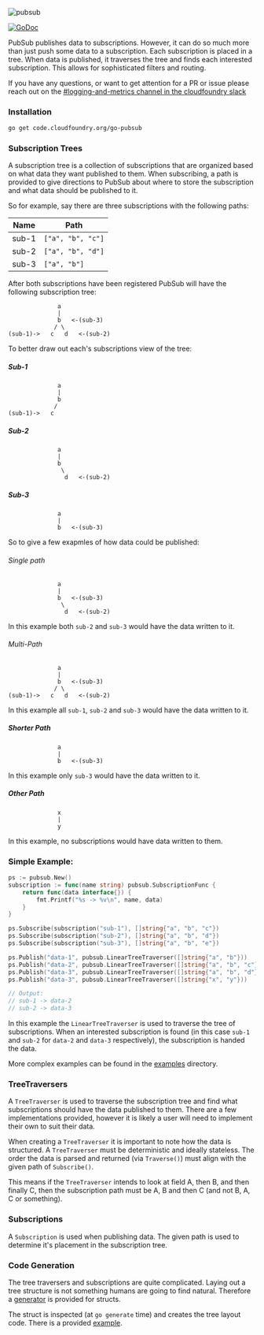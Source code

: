 
![pubsub][pubsub-logo]

[![GoDoc][go-doc-badge]][go-doc]

PubSub publishes data to subscriptions. However, it can do so much more than
just push some data to a subscription.  Each subscription is placed in a tree.
When data is published, it traverses the tree and finds each interested
subscription. This allows for sophisticated filters and routing.

If you have any questions, or want to get attention for a PR or issue please reach out on the [#logging-and-metrics channel in the cloudfoundry slack](https://cloudfoundry.slack.com/archives/CUW93AF3M)

### Installation

```bash
go get code.cloudfoundry.org/go-pubsub
```

### Subscription Trees

A subscription tree is a collection of subscriptions that are organized based
on what data they want published to     them. When subscribing, a path is
provided to give directions to PubSub about where to store the subscription
and what data should be published to it.

So for example, say there are three subscriptions with the following paths:

| Name  | Path              |
|-------|-------------------|
| sub-1 | `["a", "b", "c"]` |
| sub-2 | `["a", "b", "d"]` |
| sub-3 | `["a", "b"]`      |

After both subscriptions have been registered PubSub will have the following
subscription tree:
```
              a
              |
              b   <-(sub-3)
             / \
(sub-1)->   c   d   <-(sub-2)
```

To better draw out each's subscriptions view of the tree:

##### Sub-1

```
              a
              |
              b
             /
(sub-1)->   c
```

##### Sub-2

```
              a
              |
              b
               \
                d   <-(sub-2)
```

##### Sub-3

```
              a
              |
              b   <-(sub-3)
```

So to give a few exapmles of how data could be published:

###### Single path

```
              a
              |
              b   <-(sub-3)
               \
                d   <-(sub-2)
```

In this example both `sub-2` and `sub-3` would have the data written to it.

###### Multi-Path

```
              a
              |
              b   <-(sub-3)
             / \
(sub-1)->   c   d   <-(sub-2)
```

In this example all `sub-1`, `sub-2` and `sub-3` would have the data written
to it.

##### Shorter Path

```
              a
              |
              b   <-(sub-3)
```

In this example only `sub-3` would have the data written to it.

##### Other Path

```
              x
              |
              y
```

In this example, no subscriptions would have data written to them.

### Simple Example:

```go
ps := pubsub.New()
subscription := func(name string) pubsub.SubscriptionFunc {
	return func(data interface{}) {
		fmt.Printf("%s -> %v\n", name, data)
	}
}

ps.Subscribe(subscription("sub-1"), []string{"a", "b", "c"})
ps.Subscribe(subscription("sub-2"), []string{"a", "b", "d"})
ps.Subscribe(subscription("sub-3"), []string{"a", "b", "e"})

ps.Publish("data-1", pubsub.LinearTreeTraverser([]string{"a", "b"}))
ps.Publish("data-2", pubsub.LinearTreeTraverser([]string{"a", "b", "c"}))
ps.Publish("data-3", pubsub.LinearTreeTraverser([]string{"a", "b", "d"}))
ps.Publish("data-3", pubsub.LinearTreeTraverser([]string{"x", "y"}))

// Output:
// sub-1 -> data-2
// sub-2 -> data-3
```

In this example the `LinearTreeTraverser` is used to traverse the tree of
subscriptions. When an interested subscription is found (in this case `sub-1`
and `sub-2` for `data-2` and `data-3` respectively), the subscription is
handed the data.

More complex examples can be found in the
[examples](https://code.cloudfoundry.org/go-pubsub/tree/master/examples)
directory.

### TreeTraversers

A `TreeTraverser` is used to traverse the subscription tree and find what
subscriptions should have the data published to them. There are a few
implementations provided, however it is likely a user will need to implement
their own to suit their data.

When creating a `TreeTraverser` it is important to note how the data is
structured. A `TreeTraverser` must be deterministic and ideally stateless. The
order the data is parsed and returned (via `Traverse()`) must align with the
given path of `Subscribe()`.

This means if the `TreeTraverser` intends to look at field A, then B, and then
finally C, then the subscription path must be A, B and then C (and not B, A, C
or something).

### Subscriptions

A `Subscription` is used when publishing data. The given path is used to
determine it's placement in the subscription tree.

### Code Generation

The tree traversers and subscriptions are quite complicated. Laying out a tree
structure is not something humans are going to find natural. Therefore a
[generator](https://github.com/cloudfoundry-incubator/go-pubsub/tree/master/pubsub-gen)
is provided for structs.

The struct is inspected (at `go generate` time) and creates the tree layout
code. There is a provided
[example](https://github.com/cloudfoundry-incubator/go-pubsub/tree/master/examples/structs).

[pubsub-logo]:  https://raw.githubusercontent.com/cloudfoundry/go-pubsub/gh-pages/pubsub-logo.png
[go-doc-badge]: https://godoc.org/code.cloudfoundry.org/go-pubsub?status.svg
[go-doc]:       https://godoc.org/code.cloudfoundry.org/go-pubsub
